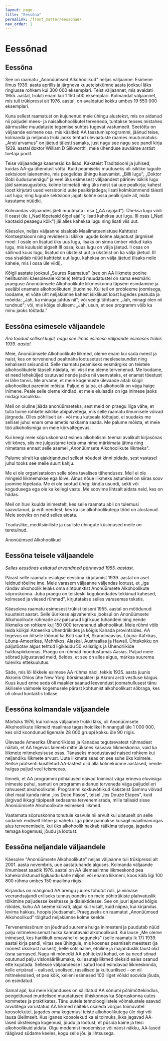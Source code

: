 ```yaml
---
layout: page
title: "Eessõna"
permalink: /front_matter/eessonad/
nav_order: 1
---
```


# Eessõnad

## Eessõna

See on raamatu „Anonüümsed Alkohoolikud" neljas väljaanne. Esimene ilmus 1939. aasta aprillis ja järgneva kuueteistkümne aasta jooksul läks ringlusse rohkem kui 300 000 eksemplari. Teist väljaannet, mis avaldati 1955. aastal, trükiti enam kui 1 150 500 eksemplari. Kolmandat väljaannet, mis tuli trükipressi alt 1976. aastal, on avaldatud kokku umbes 19 550 000 eksemplari.

Kuna sellest raamatust on kujunenud meie ühingu alustekst, mis on aidanud nii paljudel mees- ja naisalkohoolikutel terveneda, tuntakse teoses mistahes äärmuslike muudatuste tegemise suhtes tugevat vastumeelt. Seetõttu on väljaande esimene osa, mis käsitleb AA taastumisprogrammi, jäänud teise, kolmanda ja neljanda trüki jaoks tehtud ülevaatuste raames muutumatuks. „Arsti arvamus" on jäetud täiesti samaks, just nagu see nagu see pandi kirja 1939. aastal doktor William D Silkworthi, meie ühenduse auväärse arstist toetaja poolt.

Teise väljaandega kaasnesid ka lisad, Kaksteist Traditsiooni ja juhised, kuidas AA-ga ühendust võtta. Kuid peamiseks muutuseks oli isiklike lugude sektsiooni laienemine, mis peegeldas ühingu kasvamist. „Billi lugu", „Doktor Bobi õudusunenägu" ja veel üks esimesest väljaandest pärinev isiklik lugu jäid samasugusteks; kolme toimetati ning üks neist sai uue pealkirja; kahest loost kirjutati uued versioonid uute pealkirjadega; lisati kolmkümmend täiesti uut lugu; ning lugude sektsioon jagati kolme ossa pealkirjade all, mida kasutame nüüdki.

Kolmandas väljaandes jäeti muutmata I osa („AA rajajad"). Üheksa lugu viidi II osast üle („Nad lõpetasid õigel ajal"); lisati kaheksa uut lugu. III osas („Nad kaotasid peaaegu kõik") jäi alles kaheksa lugu ning lisati viis uut.

Käesolev, neljas väljaanne sisaldab Maailmateenistuse Kahtteist Kontseptsiooni ning revideerib isiklike lugude kolme alajaotust järgmisel moel: I osale on lisatud üks uus lugu, lisaks on sinna ümber viidud kaks lugu, mis kuulusid algselt III ossa; kuus lugu on välja jäetud. II osas on säilinud kuus lugu, lisatud on üksteist uut ja üksteist on ka välja jäetud. III osa sisaldab nüüd kahtteist uut lugu, kaheksa on välja jäetud (lisaks neile kahele, mis I ossa üle viidi).

Kõigil aastate jooksul „Suures Raamatus" (see on AA liikmete poolne hellitusnimi käesolevale köitele) tehtud muudatustel on sama eesmärk: praeguse Anonüümsete Alkohoolikute liikmeskonna täpsem esindamine ja seeläbi enamate alkohoolikuteni jõudmine. Kui teil on probleeme joomisega, loodame, et võite üht neljakümne kahest isiklikust loost lugedes peatuda ja mõelda: „Jah, ka minuga juhtus nii"; või veelgi tähtsam: „Jah, minagi olen nii tundnud"; või, mis kõige olulisem: „Jah, usun, et see programm võib ka minu jaoks töötada."

## Eessõna esimesele väljaandele

*Ära toodud sellisel kujul, nagu see ilmus esimese väljaande esimeses trükis 1939. aastal.*

Meie, Anonüümsete Alkohoolikute liikmed, oleme enam kui sada meest ja naist, kes on tervenenud pealtnäha lootusetust meeleseisundist ning kehalisest seisundist. Selle raamatu peamiseks eesmärgiks on teistele alkohoolikutele täpselt näidata, mil viisil me oleme tervenenud. Me loodame, et need leheküljed osutuvad nende jaoks nii veenvateks, et enamat tõestust ei lähe tarvis. Me arvame, et meie kogemuste ülevaade aitab kõigil alkohoolikut paremini mõista. Paljud ei taipa, et alkohoolik on väga haige inimene. Peale selle oleme kindlad, et meie elulaadis on iga inimese jaoks midagi kasulikku.

Meil on oluline jääda anonüümseteks, sest meid on praegu liiga vähe, et tulla toime rohkete isiklike abipalvetega, mis selle raamatu ilmumisele võivad järgneda. Olles põhiliselt äri- või muu kutseala töötajad, ei suudaks me sellisel juhul enam oma ametis hakkama saada. Me palume mõista, et meie töö alkoholismiga on meie kõrvaltegevus.

Kui keegi meie sõpruskonnast esineb alkoholismi teemal avalikult kirjasõnas või kõnes, siis me julgustame teda oma nime märkimata jätma ning nimetama ennast selle asemel „Anonüümsete Alkohoolikute liikmeks".

Palume siiralt ka ajakirjandusel sellest nõudest kinni pidada, sest vastasel juhul tooks see meile suurt kahju.

Me ei ole organisatsioon selle sõna tavalises tähenduses. Meil ei ole mingeid liikmemakse ega lõive. Ainus nõue liikmeks astumisel on siiras soov joomine lõpetada. Me ei ole seotud ühegi kindla usundi, sekti või kogudusega ega ole ka kellegi vastu. Me soovime lihtsalt aidata neid, kes on hädas.

Meil on huvi kuulda inimestelt, kes selle raamatu abil on tulemusi saavutanud, ja eriti nendest, kes ka ise alkohoolikutega tööd on alustanud. Meie sooviks on neid selles aidata.

Teaduslike, meditsiiniliste ja usuliste ühingute küsimused meile on teretulnud.

Anonüümsed Alkohoolikud

## Eessõna teisele väljaandele

*Selles eessõnas esitatud arvandmed pärinevad 1955. aastast.*

Pärast selle raamatu esialgse eessõna kirjutamist 1939. aastal on aset leidnud tõeline ime. Meie varasem väljaanne väljendas lootust, et „iga rändav alkohoolik leiaks oma sihtpunktist Anonüümsete Alkohoolikute sõpruskonna. Juba praegu on teisteski kogukondades tekkinud kahesed, kolmesed ja viiesed rühmad", kirjutatakse selles varasemas tekstis.

Käesoleva raamatu esimesest trükist teiseni 1955. aastal on möödunud kuusteist aastat. Selle üürikese ajavahemiku jooksul on Anonüümsete Alkohoolikute rühmade arv paisunud ligi kuue tuhandeni ning nende liikmeiks on rohkem kui 150 000 tervenenud alkohoolikut. Meie rühmi võib leida kõikjal Ameerika Ühendriikides ja kõigis Kanada provintsides. AA tegevus on õitsele löönud ka Briti saartel, Skandinaavias, Lõuna-Aafrikas, Lõuna-Ameerikas, Mehhikos, Alaskal, Austraalias ja Hawail. Ühtekokku on paljutõotav algus tehtud ligikaudu 50 välisriigis ja Ühendriikide halduspiirkonnas. Praegu on rühmad moodustumas Aasias. Paljud meie sõbrad julgustavad meid, öeldes, et see on alles algus, märksa suurema tuleviku ettekuulutus.

Säde, mis lõi lõkkele esimese AA rühma näol, tekkis 1935. aasta juunis Akronis Ohios ühe New Yorgi börsimaakleri ja Akroni arsti vestluse käigus. Kuus kuud enne seda oli maakler saanud leevendust joomahullusest tänu äkilisele vaimsele kogemusele pärast kohtumist alkohoolikust sõbraga, kes oli olnud kontaktis tollase

## Eessõna kolmandale väljaandele

Märtsiks 1976, kui kolmas väljaanne trükki läks, oli Anonüümsete Alkohoolikute liikmeid maailmas tagasihoidlikel hinnanguil üle 1 000 000, kes olid koondunud ligemale 28 000 gruppi kokku üle 90 riigis.

Ülevaade Ameerika Ühendriikides ja Kanadas tegutsevatest rühmadest näitab, et AA tegevus laieneb mitte üksnes kasvava liikmeskonna, vaid ka liikmete mitmekesisuse osas. Tänaseks moodustavad naised rohkem kui neljandiku liikmete arvust. Uute liikmete seas on see suhe üks kolmele. Seitse protsenti küsitletud AA-lastest olid alla kolmekümne aastased, nende hulgas paljud veel teismeeas.

Ilmneb, et AA programmi põhialused näivad toimivat väga erineva eluviisiga inimeste puhul, samuti on programm aidanud terveneda väga paljudel eri rahvusest alkohoolikutel. Programmi kokkuvõtlikud Kaksteist Sammu võivad ühel maal kanda nime „los Doce Pasos", teisel „les Douze Etapes", kuid järgivad ikkagi täpipealt sedasama tervenemisrada, mille tallasid sisse Anonüümsete Alkohoolikute esimesed liikmed.

Vaatamata sõpruskonna tohutule kasvule nii arvult kui ulatuselt on selle südamik endiselt lihtne ja vahetu. Iga päev pannakse kusagil maailmanurgas alus tervenemisele, kui üks alkohoolik hakkab rääkima teisega, jagades temaga kogemusi, jõudu ja lootust.

## Eessõna neljandale väljaandele

Käesolev "Anonüümsete Alkohoolikute" neljas väljaanne tuli trükipressi alt 2001. aasta novembris, uue aastatuhande alguses. Kolmanda väljaande ilmumisest saadik 1976. aastal on AA ülemaailmne liikmeskond pea kahekordistunud ligikaudu kahe miljoni või enama liikmeni, koos käib ligi 100 800 rühma umbes 150 maailma riigis.

Kirjandus on mänginud AA arengu juures tohutut rolli, ja viimase veerandsajandi eriliseks tunnusjooneks on meie põhitrükiste plahvatuslik tõlkimine paljudesse keeltesse ja dialektidesse. See on juuri ajanud kõigis riikides, kuhu AA seeme külvati, algul küll visalt, kuid niipea, kui kirjandus levima hakkas, hoopis jõudsamalt. Praeguseks on raamatut „Anonüümsed Alkohoolikud" tõlgitud neljakümne kolme keelde.

Tervenemissõnum on jõudnud suurema hulga inimesteni ja puudutab nüüd palju mitmekesisemat hulka kannatavaid alkohoolikuid. Kui lause „Me oleme inimesed, kes harilikult omavahel ei seguneks" (selle raamatu lk 17) 1939. aastal kirja pandi, viitas see ühingule, mis koosnes peamiselt meestest (ja mõnest üksikust naisest), kelle sotsiaalne, etniline ja majanduslik taust olid üsna sarnased. Nagu nii mõnedki AA põhiteksti kohad, on ka need sõnad osutunud palju visionäärlikumaks, kui asutajaliikmed oleksid eales osanud ette kujutada. Sellesse väljaandesse lisatud lood esindavad liikmeskonda, kelle eripärad – ealised, soolised, rassilised ja kultuurilised – on nii mitmekesised, et pea kõik, kelleni esimesed 100 liiget võisid soovida jõuda, on esindatud.

Samal ajal, kui meie kirjanduses on säilitatud AA sõnumi põhimõttekindlus, peegelduvad murdelised muudatused ühiskonnas ka Sõpruskonna uutes kommetes ja praktikates. Tänu uutele tehnoloogilistele võimalustele saavad arvutitega varustatud AA liikmed näiteks osaleda võrgus toimuvatel koosolekutel, jagades oma kogemusi teiste alkohoolikutega üle riigi või lausa üleilmselt. Kus iganes koosolekud ka ei toimuks, ikka jagavad AA-lased üksteisega kogemusi, jõudu ja lootust, et püsida kaine ja teisi alkohoolikuid aidata. Olgu modemist modemisse või näost näkku, AA-lased räägivad südame keeles, kogu selle jõu ja lihtsusega.
